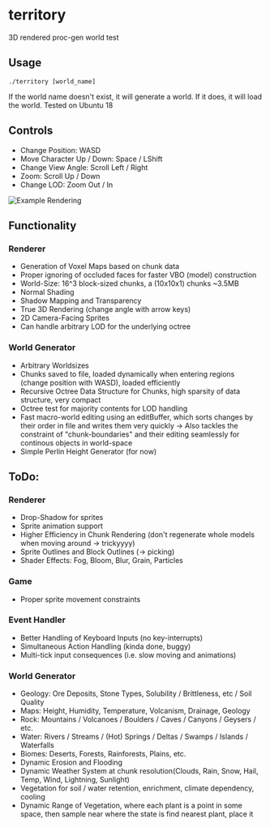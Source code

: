 # territory
3D rendered proc-gen world test

## Usage
    ./territory [world_name]
If the world name doesn't exist, it will generate a world. If it does, it will load the world. Tested on Ubuntu 18

## Controls
- Change Position: WASD
- Move Character Up / Down: Space / LShift
- Change View Angle: Scroll Left / Right
- Zoom: Scroll Up / Down
- Change LOD: Zoom Out / In

![Example Rendering](https://github.com/weigert/territory/blob/master/territory.png)

## Functionality
### Renderer
- Generation of Voxel Maps based on chunk data
- Proper ignoring of occluded faces for faster VBO (model) construction
- World-Size: 16^3 block-sized chunks, a (10x10x1) chunks ~3.5MB
- Normal Shading
- Shadow Mapping and Transparency
- True 3D Rendering (change angle with arrow keys)
- 2D Camera-Facing Sprites
- Can handle arbitrary LOD for the underlying octree

### World Generator
- Arbitrary Worldsizes
- Chunks saved to file, loaded dynamically when entering regions (change position with WASD), loaded efficiently
- Recursive Octree Data Structure for Chunks, high sparsity of data structure, very compact
- Octree test for majority contents for LOD handling
- Fast macro-world editing using an editBuffer, which sorts changes by their order in file and writes them very quickly
  -> Also tackles the constraint of "chunk-boundaries" and their editing seamlessly for continous objects in world-space
- Simple Perlin Height Generator (for now)

## ToDo:
### Renderer
- Drop-Shadow for sprites
- Sprite animation support
- Higher Efficiency in Chunk Rendering (don't regenerate whole models when moving around -> trickyyyy)
- Sprite Outlines and Block Outlines (-> picking)
- Shader Effects: Fog, Bloom, Blur, Grain, Particles

### Game
- Proper sprite movement constraints

### Event Handler
- Better Handling of Keyboard Inputs (no key-interrupts)
- Simultaneous Action Handling (kinda done, buggy)
- Multi-tick input consequences (i.e. slow moving and animations)

### World Generator
- Geology: Ore Deposits, Stone Types, Solubility / Brittleness, etc / Soil Quality
- Maps: Height, Humidity, Temperature, Volcanism, Drainage, Geology
- Rock: Mountains / Volcanoes / Boulders / Caves / Canyons / Geysers / etc.
- Water: Rivers / Streams / (Hot) Springs / Deltas / Swamps / Islands / Waterfalls
- Biomes: Deserts, Forests, Rainforests, Plains, etc.
- Dynamic Erosion and Flooding
- Dynamic Weather System at chunk resolution(Clouds, Rain, Snow, Hail, Temp, Wind, Lightning, Sunlight)
- Vegetation for soil / water retention, enrichment, climate dependency, cooling
- Dynamic Range of Vegetation, where each plant is a point in some space, then sample near where the state is find nearest plant, place it
